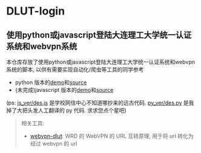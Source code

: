 # DLUT-login
## 使用python或javascript登陆大连理工大学统一认证系统和webvpn系统

本仓库存放了使用python或javascript登陆大连理工大学统一认证系统和webvpn系统的脚本, 以供有需要实现自动化/爬虫等工具的同学参考

- python 版本的[demo](./demo.py)和[source](./py_ver/__init__.py)
- (未完成)javascript 版本的[demo](./demo.js)和[source](./js_ver/__init__.py)

(ps: [js_ver/des.js](./js_ver/des.js) 是学校网信中心不知道哪抄来的远古代码. [py_ver/des.py](./py_ver/des.py) 是我掉了大把头发人工翻译的 py 代码. 求求您点个星吧)

> 相关工具: 
> - [webvpn-dlut](https://github.com/ESWZY/webvpn-dlut): WRD 的 WebVPN 的 URL 互转原理, 用于将 url 转化为经过 webvpn 的 url